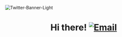 ![Twitter-Banner-Light](https://github.com/HavishPallerla/HavishPallerla/assets/86337085/c6911248-976d-4d22-a5a4-359e020d5934)
<h1 align='center'>
  Hi there! 
  <a href="mailto:hey@havi.sh">
    <img src="https://github.com/HavishPallerla/HavishPallerla/assets/86337085/d661153c-b8bc-4eef-9d8b-3cc6a4fecaf5" alt="Email">
  </a>
</h1>
